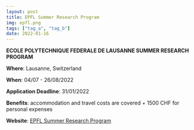 ```yaml
---
layout: post
title: EPFL Summer Research Program
img: epfl.png
tags: ["tag_a", "tag_b"]
date: 2022-01-16
---
```


**ECOLE POLYTECHNIQUE FEDERALE DE LAUSANNE SUMMER RESEARCH PROGRAM**

**Where**: Lausanne, Switzerland

**When**: 04/07 - 26/08/2022 

**Application Deadline**: 31/01/2022

**Benefits**: accommodation and travel costs are covered + 1500 CHF for personal expenses

**Website**: [EPFL Summer Research Program](https://www.epfl.ch/schools/sv/education/summer-research-program/)

